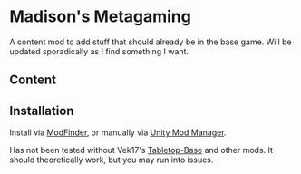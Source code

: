 # Madison's Metagaming
A content mod to add stuff that should already be in the base game. Will be updated sporadically as I find something I want. 

## Content


## Installation
  Install via [ModFinder](https://github.com/Pathfinder-WOTR-Modding-Community/ModFinder), or manually via [Unity Mod Manager](https://github.com/newman55/unity-mod-manager).
  
  Has not been tested without Vek17's [Tabletop-Base](https://github.com/Vek17/TabletopTweaks-Base) and other mods. It should theoretically work, but you may run into issues.
